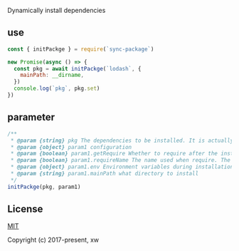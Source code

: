 Dynamically install dependencies

## use

```js
const { initPackge } = require(`sync-package`)

new Promise(async () => {
  const pkg = await initPackge(`lodash`, {
    mainPath: __dirname,
  })
  console.log(`pkg`, pkg.set)
})

```

## parameter

```js
/**
 * @param {string} pkg The dependencies to be installed. It is actually the same as the parameter after npm i
 * @param {object} param1 configuration
 * @param {boolean} param1.getRequire Whether to require after the installation is complete
 * @param {boolean} param1.requireName The name used when require. The default is automatic resolution. When using url to install, the program does not know the real name, and it needs to be specified at this time
 * @param {object} param1.env Environment variables during installation
 * @param {string} param1.mainPath what directory to install
 */
initPackge(pkg, param1)
```

## License
[MIT](https://opensource.org/licenses/MIT)

Copyright (c) 2017-present, xw
